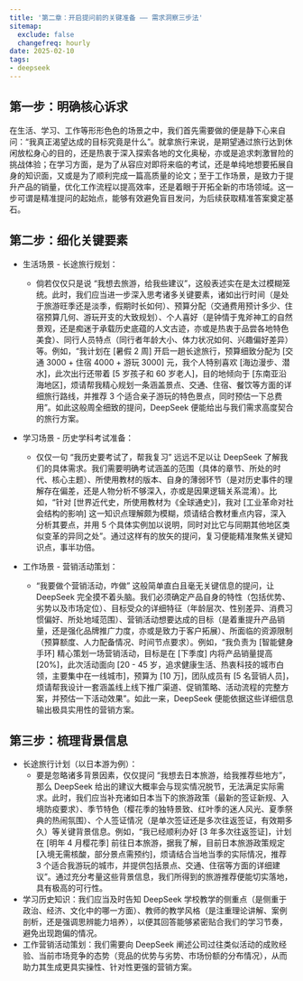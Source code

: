 ```yaml
---
title: '第二章：开启提问前的关键准备 —— 需求洞察三步法'
sitemap:
  exclude: false
  changefreq: hourly
date: 2025-02-10
tags:
- deepseek
---
```


## 第一步：明确核心诉求

在生活、学习、工作等形形色色的场景之中，我们首先需要做的便是静下心来自问：“我真正渴望达成的目标究竟是什么”。就拿旅行来说，是期望通过旅行达到休闲放松身心的目的，还是热衷于深入探索各地的文化奥秘，亦或是追求刺激冒险的挑战体验；在学习方面，是为了从容应对即将来临的考试，还是单纯地想要拓展自身的知识面，又或是为了顺利完成一篇高质量的论文；至于工作场景，是致力于提升产品的销量，优化工作流程以提高效率，还是着眼于开拓全新的市场领域。这一步可谓是精准提问的起始点，能够有效避免盲目发问，为后续获取精准答案奠定基石。

## 第二步：细化关键要素
- 生活场景 - 长途旅行规划：

  - 倘若仅仅只是说 “我想去旅游，给我些建议”，这般表述实在是太过模糊笼统。此时，我们应当进一步深入思考诸多关键要素，诸如出行时间（是处于旅游旺季还是淡季，假期时长如何）、预算分配（交通费用预计多少、住宿预算几何、游玩开支的大致规划）、个人喜好（是钟情于鬼斧神工的自然景观，还是痴迷于承载历史底蕴的人文古迹，亦或是热衷于品尝各地特色美食）、同行人员特点（同行者年龄大小、体力状况如何、兴趣偏好差异）等。例如，“我计划在 [暑假 2 周] 开启一趟长途旅行，预算细致分配为 [交通 3000 + 住宿 4000 + 游玩 3000] 元，我个人特别喜欢 [海边漫步、潜水]，此次出行还带着 [5 岁孩子和 60 岁老人]，目的地倾向于 [东南亚沿海地区]，烦请帮我精心规划一条涵盖景点、交通、住宿、餐饮等方面的详细旅行路线，并推荐 3 个适合亲子游玩的特色景点，同时预估一下总费用”。如此这般周全细致的提问，DeepSeek 便能给出与我们需求高度契合的旅行方案。

- 学习场景 - 历史学科考试准备：
  - 仅仅一句 “我历史要考试了，帮我复习” 远远不足以让 DeepSeek 了解我们的具体需求。我们需要明确考试涵盖的范围（具体的章节、所处的时代、核心主题）、所使用教材的版本、自身的薄弱环节（是对历史事件的理解存在偏差，还是人物分析不够深入，亦或是因果逻辑关系混淆）。比如，“针对 [世界近代史，所使用教材为《全球通史》]，我对 [工业革命对社会结构的影响] 这一知识点理解颇为模糊，烦请结合教材重点内容，深入分析其要点，并用 5 个具体实例加以说明，同时对比它与同期其他地区类似变革的异同之处”。通过这样有的放矢的提问，复习便能精准聚焦关键知识点，事半功倍。
- 工作场景 - 营销活动策划：
  - “我要做个营销活动，咋做” 这般简单直白且毫无关键信息的提问，让 DeepSeek 完全摸不着头脑。我们必须确定产品自身的特性（包括优势、劣势以及市场定位）、目标受众的详细特征（年龄层次、性别差异、消费习惯偏好、所处地域范围）、营销活动想要达成的目标（是着重提升产品销量，还是强化品牌推广力度，亦或是致力于客户拓展）、所面临的资源限制（预算额度、人力配备情况、时间节点要求）。例如，“我负责为 [智能健身手环] 精心策划一场营销活动，目标是在 [下季度] 内将产品销量提高 [20%]，此次活动面向 [20 - 45 岁，追求健康生活、热衷科技的城市白领，主要集中在一线城市]，预算为 [10 万]，团队成员有 [5 名营销人员]，烦请帮我设计一套涵盖线上线下推广渠道、促销策略、活动流程的完整方案，并预估一下活动效果”。如此一来，DeepSeek 便能依据这些详细信息输出极具实用性的营销方案。

## 第三步：梳理背景信息
- 长途旅行计划（以日本游为例）：
  - 要是忽略诸多背景因素，仅仅提问 “我想去日本旅游，给我推荐些地方”，那么 DeepSeek 给出的建议大概率会与现实情况脱节，无法满足实际需求。此时，我们应当补充诸如日本当下的旅游政策（最新的签证新规、入境防疫要求）、季节特色（樱花季的独特景致、红叶季的迷人风光、夏季祭典的热闹氛围）、个人签证情况（是单次签证还是多次往返签证，有效期多久）等关键背景信息。例如，“我已经顺利办好 [3 年多次往返签证]，计划在 [明年 4 月樱花季] 前往日本旅游，据我了解，目前日本旅游政策规定 [入境无需核酸，部分景点需预约]，烦请结合当地当季的实际情况，推荐 3 个适合我游玩的城市，并提供包括景点、交通、住宿等方面的详细建议”。通过充分考量这些背景信息，我们所得到的旅游推荐便能切实落地，具有极高的可行性。
- 学习历史知识：我们应当及时告知 DeepSeek 学校教学的侧重点（是侧重于政治、经济、文化中的哪一方面）、教师的教学风格（是注重理论讲解、案例剖析，还是强调思辨能力培养），以便其回答能够紧密贴合我们的学习节奏，避免出现跑偏的情况。
- 工作营销活动策划：我们需要向 DeepSeek 阐述公司过往类似活动的成败经验、当前市场竞争的态势（竞品的优势与劣势、市场份额的分布情况），从而助力其生成更具实操性、针对性更强的营销方案。





